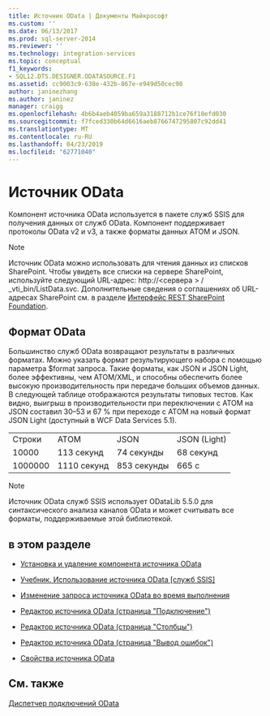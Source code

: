 ```yaml
---
title: Источник OData | Документы Майкрософт
ms.custom: ''
ms.date: 06/13/2017
ms.prod: sql-server-2014
ms.reviewer: ''
ms.technology: integration-services
ms.topic: conceptual
f1_keywords:
- SQL12.DTS.DESIGNER.ODATASOURCE.F1
ms.assetid: cc9003c9-638e-432b-867e-e949d50cec90
author: janinezhang
ms.author: janinez
manager: craigg
ms.openlocfilehash: 4b6b4aeb4059ba659a3188712b1ce76f10efd030
ms.sourcegitcommit: f7fced330b64d6616aeb8766747295807c92dd41
ms.translationtype: MT
ms.contentlocale: ru-RU
ms.lasthandoff: 04/23/2019
ms.locfileid: "62771040"
---
```

# <a name="odata-source"></a>Источник OData
  Компонент источника OData используется в пакете служб SSIS для получения данных от служб OData. Компонент поддерживает протоколы OData v2 и v3, а также форматы данных ATOM и JSON.  
  
> [!NOTE]  
>  Источник OData можно использовать для чтения данных из списков SharePoint. Чтобы увидеть все списки на сервере SharePoint, используйте следующий URL-адрес: http://\<сервера > / _vti_bin/ListData.svc. Дополнительные сведения о соглашениях об URL-адресах SharePoint см. в разделе [Интерфейс REST SharePoint Foundation](https://msdn.microsoft.com/library/ff521587.aspx).  
  
## <a name="odata-format"></a>Формат OData  
 Большинство служб OData возвращают результаты в различных форматах. Можно указать формат результирующего набора с помощью параметра $format запроса. Такие форматы, как JSON и JSON Light, более эффективны, чем ATOM/XML, и способны обеспечить более высокую производительность при передаче больших объемов данных. В следующей таблице отображаются результаты типовых тестов. Как видно, выигрыш в производительности при переключении с ATOM на JSON составил 30–53 и 67 % при переходе с ATOM на новый формат JSON Light (доступный в WCF Data Services 5.1).  
  
|||||  
|-|-|-|-|  
|Строки|ATOM|JSON|JSON (Light)|  
|10000|113 секунд|74 секунды|68 секунд|  
|1000000|1110 секунд|853 секунды|665 с|  
  
> [!NOTE]  
>  Источник OData служб SSIS использует ODataLib 5.5.0 для синтаксического анализа каналов OData и может считывать все форматы, поддерживаемые этой библиотекой.  
  
## <a name="in-this-section"></a>в этом разделе  
  
-   [Установка и удаление компонента источника OData](../install-and-uninstall-odata-source-component.md)  
  
-   [Учебник. Использование источника OData &#91;служб SSIS&#93;](tutorial-using-the-odata-source.md)  
  
-   [Изменение запроса источника OData во время выполнения](modify-odata-source-query-at-runtime.md)  
  
-   [Редактор источника OData (страница "Подключение")](../odata-source-editor-connection-page.md)  
  
-   [Редактор источника OData (страница "Столбцы")](../odata-source-editor-columns-page.md)  
  
-   [Редактор источника OData (страница "Вывод ошибок")](../odata-source-editor-error-output-page.md)  
  
-   [Свойства источника OData](odata-source-properties.md)  
  
## <a name="see-also"></a>См. также  
 [Диспетчер подключений OData](../connection-manager/odata-connection-manager.md)  
  
  
